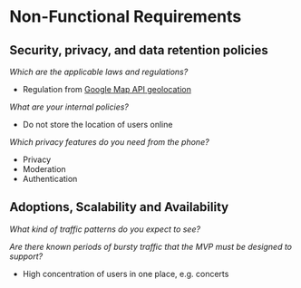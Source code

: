 # Non-Functional Requirements

## Security, privacy, and data retention policies

*Which are the applicable laws and regulations?*
- Regulation from [Google Map API geolocation](https://developers.google.com/maps/documentation/geolocation/policies?hl=en)

*What are your internal policies?*
- Do not store the location of users online

*Which privacy features do you need from the phone?*

- Privacy
- Moderation
- Authentication

## Adoptions, Scalability and Availability

*What kind of traffic patterns do you expect to see?*

*Are there known periods of bursty traffic that the MVP must be designed to support?*
- High concentration of users in one place, e.g. concerts
